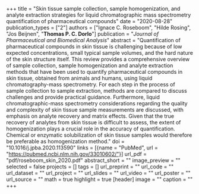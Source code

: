+++
title = "Skin tissue sample collection, sample homogenization, and analyte extraction strategies for liquid chromatographic mass spectrometry quantification of pharmaceutical compounds"
date = "2020-08-28"
publication_types = ["2"]
authors = ["Ignace C. Roseboom", "Hilde Rosing", "Jos Beijnen", "**Thomas P. C. Dorlo**"]
publication = "_Journal of Pharmaceutical and Biomedical Analysis_"
abstract = "Quantification of pharmaceutical compounds in skin tissue is challenging because of low expected concentrations, small typical sample volumes, and the hard nature of the skin structure itself. This review provides a comprehensive overview of sample collection, sample homogenization and analyte extraction methods that have been used to quantify pharmaceutical compounds in skin tissue, obtained from animals and humans, using liquid chromatography-mass spectrometry. For each step in the process of sample collection to sample extraction, methods are compared to discuss challenges and provide practical guidance. Furthermore, liquid chromatographic-mass spectrometry considerations regarding the quality and complexity of skin tissue sample measurements are discussed, with emphasis on analyte recovery and matrix effects. Given that the true recovery of analytes from skin tissue is difficult to assess, the extent of homogenization plays a crucial role in the accuracy of quantification. Chemical or enzymatic solubilization of skin tissue samples would therefore be preferable as homogenization method."
doi = "10.1016/j.jpba.2020.113590"
links = [{name = "PubMed", url = "https://pubmed.ncbi.nlm.nih.gov/33010602/"}]
url_pdf = "pdf/roseboom_skin_2020.pdf"
abstract_short = ""
image_preview = ""
selected = false
projects = []
tags = []
url_preprint = ""
url_code = ""
url_dataset = ""
url_project = ""
url_slides = ""
url_video = ""
url_poster = ""
url_source = ""
math = true
highlight = true
[header]
image = ""
caption = ""
+++

